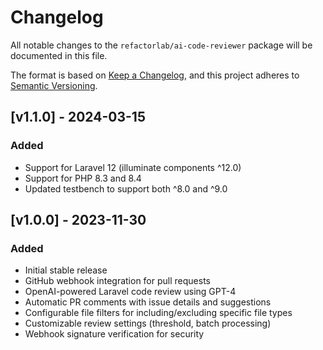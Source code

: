 # Changelog

All notable changes to the `refactorlab/ai-code-reviewer` package will be documented in this file.

The format is based on [Keep a Changelog](https://keepachangelog.com/en/1.0.0/),
and this project adheres to [Semantic Versioning](https://semver.org/spec/v2.0.0.html).

## [v1.1.0] - 2024-03-15

### Added
- Support for Laravel 12 (illuminate components ^12.0)
- Support for PHP 8.3 and 8.4
- Updated testbench to support both ^8.0 and ^9.0

## [v1.0.0] - 2023-11-30

### Added
- Initial stable release
- GitHub webhook integration for pull requests
- OpenAI-powered Laravel code review using GPT-4
- Automatic PR comments with issue details and suggestions
- Configurable file filters for including/excluding specific file types
- Customizable review settings (threshold, batch processing)
- Webhook signature verification for security 
